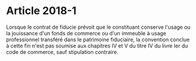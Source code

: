 # Article 2018-1

<p>Lorsque le contrat de fiducie prévoit que le constituant conserve l'usage ou la jouissance d'un fonds de commerce ou d'un immeuble à usage professionnel transféré dans le patrimoine fiduciaire, la convention conclue à cette fin n'est pas soumise aux chapitres IV et V du titre IV du livre Ier du code de commerce, sauf stipulation contraire. <br/></p>